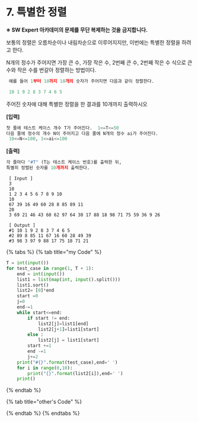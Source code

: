 # 7. 특별한 정렬

**※ SW Expert 아카데미의 문제를 무단 복제하는 것을 금지합니다.**  
  
  
보통의 정렬은 오름차순이나 내림차순으로 이루어지지만, 이번에는 특별한 정렬을 하려고 한다.  
  
N개의 정수가 주어지면 가장 큰 수, 가장 작은 수, 2번째 큰 수, 2번째 작은 수 식으로 큰 수와 작은 수를 번갈아 정렬하는 방법이다.

```python
 예를 들어 1부터 10까지 10개의 숫자가 주어지면 다음과 같이 정렬한다.

 10 1 9 2 8 3 7 4 6 5
```

주어진 숫자에 대해 특별한 정렬을 한 결과를 10개까지 출력하시오



**\[입력\]**

```python
첫 줄에 테스트 케이스 개수 T가 주어진다.  1<=T<=50
다음 줄에 정수의 개수 N이 주어지고 다음 줄에 N개의 정수 ai가 주어진다.
 10<=N<=100, 1<=ai<=100
```

**\[출력\]**

```python
각 줄마다 "#T" (T는 테스트 케이스 번호)를 출력한 뒤,
특별히 정렬된 숫자를 10개까지 출력한다.
```

```text
 [ Input ]
 3
 10
 1 2 3 4 5 6 7 8 9 10
 10
 67 39 16 49 60 28 8 85 89 11
 20
 3 69 21 46 43 60 62 97 64 30 17 88 18 98 71 75 59 36 9 26
 
 [ Output ]
 #1 10 1 9 2 8 3 7 4 6 5
 #2 89 8 85 11 67 16 60 28 49 39
 #3 98 3 97 9 88 17 75 18 71 21
```

{% tabs %}
{% tab title="my Code" %}
```python
T = int(input())
for test_case in range(1, T + 1):
	end = int(input())
	list1 = list(map(int, input().split()))
	list1.sort()
	list2= [0]*end
	start =0
	j=0
	end-=1
	while start<=end:
		if start != end:
			list2[j]=list1[end]
			list2[j+1]=list1[start]
		else : 
			list2[j] = list1[start]
		start +=1
		end -=1
		j+=2
	print("#{}".format(test_case),end=' ')
	for i in range(0,10):
		print("{}".format(list2[i]),end=' ')
	print()

```
{% endtab %}

{% tab title="other\'s Code" %}

{% endtab %}
{% endtabs %}

